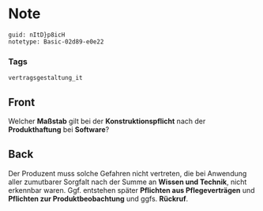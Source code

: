 # Note
```
guid: nItD}p8icH
notetype: Basic-02d89-e0e22
```

### Tags
```
vertragsgestaltung_it
```

## Front
Welcher <b>Maßstab</b> gilt bei der <b>Konstruktionspflicht</b>
nach der <b>Produkthaftung</b> bei <b>Software</b>?

## Back
Der Produzent muss solche Gefahren nicht vertreten, die bei
Anwendung aller zumutbarer Sorgfalt nach der Summe an <b>Wissen und
Technik</b>, nicht erkennbar waren. Ggf. entstehen später
<b>Pflichten aus Pflegeverträgen</b> und <b>Pflichten zur
Produktbeobachtung</b> und ggfs. <b>Rückruf</b>.

